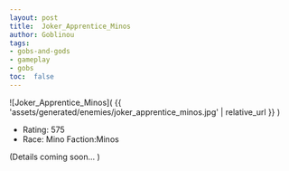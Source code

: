 ```yaml
---
layout: post
title:  Joker_Apprentice_Minos
author: Goblinou
tags:
- gobs-and-gods
- gameplay
- gobs
toc:  false
---
```


![Joker_Apprentice_Minos]( {{ 'assets/generated/enemies/joker_apprentice_minos.jpg' | relative_url }} )
- Rating: 575
- Race: Mino  Faction:Minos

(Details coming soon... )